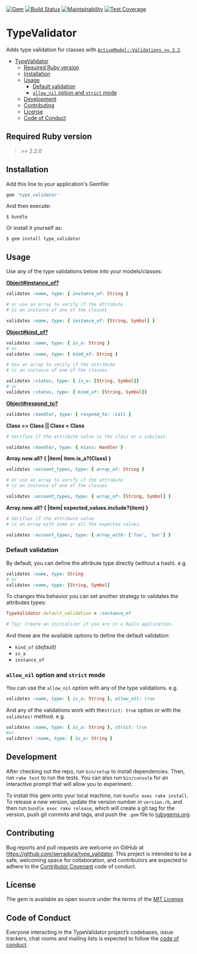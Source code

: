 [![Gem](https://img.shields.io/gem/v/type_validator.svg?style=flat-square)](https://rubygems.org/gems/type_validator)
[![Build Status](https://travis-ci.com/serradura/type_validator.svg?branch=master)](https://travis-ci.com/serradura/type_validator)
[![Maintainability](https://api.codeclimate.com/v1/badges/cf8b233beedae37b82dd/maintainability)](https://codeclimate.com/github/serradura/type_validator/maintainability)
[![Test Coverage](https://api.codeclimate.com/v1/badges/cf8b233beedae37b82dd/test_coverage)](https://codeclimate.com/github/serradura/type_validator/test_coverage)

# TypeValidator

Adds type validation for classes with [`ActiveModel::Validations >= 3.2`](https://api.rubyonrails.org/classes/ActiveModel/Validations.html).

- [TypeValidator](#typevalidator)
  - [Required Ruby version](#required-ruby-version)
  - [Installation](#installation)
  - [Usage](#usage)
    - [Default validation](#default-validation)
    - [`allow_nil` option and `strict` mode](#allownil-option-and-strict-mode)
  - [Development](#development)
  - [Contributing](#contributing)
  - [License](#license)
  - [Code of Conduct](#code-of-conduct)

## Required Ruby version
> \>= 2.2.0

## Installation

Add this line to your application's Gemfile:

```ruby
gem 'type_validator'
```

And then execute:

    $ bundle

Or install it yourself as:

    $ gem install type_validator

## Usage

Use any of the type validations below into your models/classes:

**[Object#instance_of?](https://ruby-doc.org/core-2.6.4/Object.html#method-i-instance_of-3F)**

```ruby
validates :name, type: { instance_of: String }

# or use an array to verify if the attribute
# is an instance of one of the classes

validates :name, type: { instance_of: [String, Symbol] }
```

**[Object#kind_of?](https://ruby-doc.org/core-2.6.4/Object.html#method-i-kind_of-3F)**

```ruby
validates :name, type: { is_a: String }
# or
validates :name, type: { kind_of: String }

# Use an array to verify if the attribute
# is an instance of one of the classes

validates :status, type: { is_a: [String, Symbol]}
# or
validates :status, type: { kind_of: [String, Symbol]}
```

**[Object#respond_to?](https://ruby-doc.org/core-2.6.4/Object.html#method-i-respond_to-3F)**

```ruby
validates :handler, type: { respond_to: :call }
```

**Class == Class || Class < Class**

```ruby
# Verifies if the attribute value is the class or a subclass.

validates :handler, type: { klass: Handler }
```

**Array.new.all? { |item| item.is_a?(Class) }**

```ruby
validates :account_types, type: { array_of: String }

# or use an array to verify if the attribute
# is an instance of one of the classes

validates :account_types, type: { array_of: [String, Symbol] }
```

**Array.new.all? { |item| expected_values.include?(item) }**

```ruby
# Verifies if the attribute value
# is an array with some or all the expected values.

validates :account_types, type: { array_with: ['foo', 'bar'] }
```

### Default validation

By default, you can define the attribute type directly (without a hash). e.g.

```ruby
validates :name, type: String
# or
validates :name, type: [String, Symbol]
```

To changes this behavior you can set another strategy to validates the attributes types:

```ruby
TypeValidator.default_validation = :instance_of

# Tip: Create an initializer if you are in a Rails application.
```

And these are the available options to define the default validation:
-  `kind_of` *(default)*
-  `is_a`
-  `instance_of`

### `allow_nil` option and `strict` mode

You can use the `allow_nil` option with any of the type validations. e.g.

```ruby
validates :name, type: { is_a: String }, allow_nil: true
```

And any of the validations work with the`strict: true` option
or with the `validates!` method. e.g.

```ruby
validates :name, type: { is_a: String }, strict: true
#or
validates! :name, type: { is_a: String }
```

## Development

After checking out the repo, run `bin/setup` to install dependencies. Then, run `rake test` to run the tests. You can also run `bin/console` for an interactive prompt that will allow you to experiment.

To install this gem onto your local machine, run `bundle exec rake install`. To release a new version, update the version number in `version.rb`, and then run `bundle exec rake release`, which will create a git tag for the version, push git commits and tags, and push the `.gem` file to [rubygems.org](https://rubygems.org).

## Contributing

Bug reports and pull requests are welcome on GitHub at https://github.com/serradura/type_validator. This project is intended to be a safe, welcoming space for collaboration, and contributors are expected to adhere to the [Contributor Covenant](http://contributor-covenant.org) code of conduct.

## License

The gem is available as open source under the terms of the [MIT License](https://opensource.org/licenses/MIT).

## Code of Conduct

Everyone interacting in the TypeValidator project’s codebases, issue trackers, chat rooms and mailing lists is expected to follow the [code of conduct](https://github.com/serradura/type_validator/blob/master/CODE_OF_CONDUCT.md).
